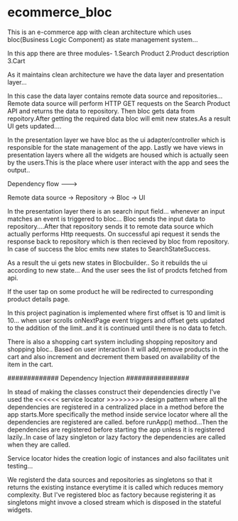 # ecommerce_bloc

This is an e-commerce app with clean architecture which uses bloc(Business Logic Component) as state management system...

In this  app there are three modules-
1.Search Product
2.Product description
3.Cart

As it maintains clean architecture we have the data layer and presentation layer...

In this case the data layer contains remote data source and repositories...
Remote data source will perform HTTP GET requests on the Search Product API and returns the data to repository.
Then bloc gets data from repoitory.After getting the required data bloc will emit new states.As a result UI gets 
updated....

In the presentation layer we have bloc as the ui adapter/controller which is responsible for the state management of the app.
Lastly we have views in presentation layers where all the widgets are housed which is actually seen by the users.This is the place where user interact with the app and sees the output..

Dependency flow --->

Remote data source -> Repository -> Bloc -> UI

In the presentation layer there is an search input field...
whenever an input matches an event is triggered to bloc...
Bloc sends the input data to repository....After that repository sends it to remote data source which actually performs Http reequests.
On successful api request it sends the response back to repository which is then recieved by bloc from repository.
In case of success the bloc emits new states to SearchStateSuccess.

As a result the ui gets new states in Blocbuilder.. So it rebuilds the ui according to new state...
And the user sees the list of prodcts fetched from api.

If the user tap on some product he will be redirected to curresponding product details page.

In this project pagination is implemented where first offset is 10 and limit is 10...
when user scrolls onNextPage event triggers and offset gets updated to the addition of the limit..and it is continued until there is no data to fetch.

There is also a shopping cart system including shopping repository and shopping bloc..
Based on user interaction it will add,remove products in the cart and also increment and decrement them based on availability of the item in the cart.


############# Dependency Injection ################

In stead of making the classes construct their dependencies directly I've used the <<<<<< service locator >>>>>>>>> design pattern
where all the dependencies are registered in a centralized place in a method  before the app starts.More specifically the method inside service locator where all the dependencies are registered are called.  before runApp() method...Then the dependencies are registered before starting the app unless it is registered lazily..In case of lazy singleton or lazy factory the dependencies are called when they are called.

Service locator hides the creation logic of instances and also facilitates unit testing...

We registerd the data sources and repositories as singletons so that it returns the existing instance everytime it is called which reduces memory complexity.
But I've registered bloc as factory because registering it as singletons might invove a closed stream which is disposed in the stateful widgets.

